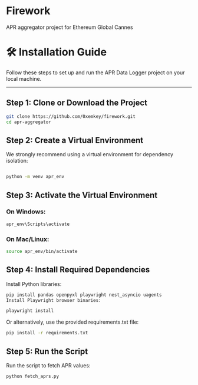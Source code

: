 # Firework
APR aggregator project for Ethereum Global Cannes




# 🛠️ Installation Guide

Follow these steps to set up and run the APR Data Logger project on your local machine.

---

## Step 1: Clone or Download the Project


```bash
git clone https://github.com/0xemkey/firework.git
cd apr-aggregator
```

## Step 2: Create a Virtual Environment
We strongly recommend using a virtual environment for dependency isolation:

``` bash

python -m venv apr_env
```

## Step 3: Activate the Virtual Environment
### On Windows:
```bash
apr_env\Scripts\activate
```
### On Mac/Linux:
```bash
source apr_env/bin/activate
```

## Step 4: Install Required Dependencies
Install Python libraries:
```bash
pip install pandas openpyxl playwright nest_asyncio uagents
Install Playwright browser binaries:
```
```bash
playwright install
```
Or alternatively, use the provided requirements.txt file:

```bash
pip install -r requirements.txt
```

## Step 5: Run the Script
Run the script to fetch APR values:

```bash
python fetch_aprs.py
```
